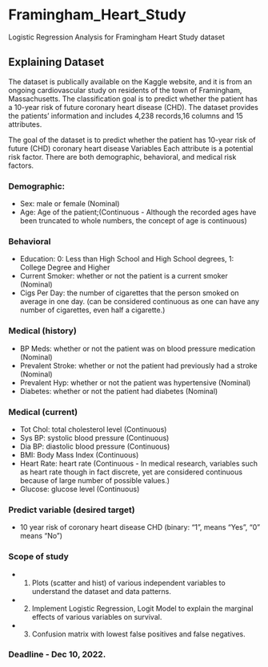 # Framingham_Heart_Study
Logistic Regression Analysis for Framingham Heart Study dataset


## Explaining Dataset ##

The dataset is publically available on the Kaggle website, and it is from an ongoing cardiovascular study on residents of the town of Framingham, Massachusetts. The classification goal is to predict whether the patient has a 10-year risk of future coronary heart disease (CHD). The dataset provides the patients’ information and includes 4,238 records,16 columns and 15 attributes. 

The goal of the dataset is to predict whether the patient has 10-year risk of future (CHD) coronary heart disease
Variables
Each attribute is a potential risk factor. There are both demographic, behavioral, and medical risk factors.

### Demographic:
- Sex: male or female (Nominal)
- Age: Age of the patient;(Continuous - Although the recorded ages have been truncated to whole numbers, the concept of age is continuous)

### Behavioral
- Education: 0: Less than High School and High School degrees, 1: College Degree and Higher
- Current Smoker: whether or not the patient is a current smoker (Nominal)
- Cigs Per Day: the number of cigarettes that the person smoked on average in one day. (can be considered continuous as one can have any number of cigarettes, even half a cigarette.)

### Medical (history)
- BP Meds: whether or not the patient was on blood pressure medication (Nominal)
- Prevalent Stroke: whether or not the patient had previously had a stroke (Nominal)
- Prevalent Hyp: whether or not the patient was hypertensive (Nominal)
- Diabetes: whether or not the patient had diabetes (Nominal)

### Medical (current)
- Tot Chol: total cholesterol level (Continuous)
- Sys BP: systolic blood pressure (Continuous)
- Dia BP: diastolic blood pressure (Continuous)
- BMI: Body Mass Index (Continuous)
- Heart Rate: heart rate (Continuous - In medical research, variables such as heart rate though in fact discrete, yet are considered continuous because of large number of possible values.)
- Glucose: glucose level (Continuous)

### Predict variable (desired target)
- 10 year risk of coronary heart disease CHD (binary: “1”, means “Yes”, “0” means “No”)

### Scope of study
- 1. Plots (scatter and hist) of various independent variables to understand the dataset and data patterns.
- 2. Implement Logistic Regression, Logit Model to explain the marginal effects of various variables on survival.
- 3. Confusion matrix with lowest false positives and false negatives.

### Deadline - Dec 10, 2022. 
